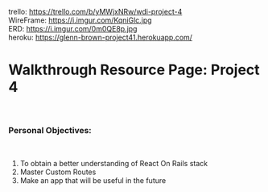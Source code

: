 trello: https://trello.com/b/yMWjxNRw/wdi-project-4<br />
WireFrame: https://i.imgur.com/KqniGlc.jpg <br />
ERD: https://i.imgur.com/0m0QE8p.jpg<br/>
heroku: https://glenn-brown-project41.herokuapp.com/<br/>


<h1>Walkthrough Resource Page: Project 4</h1><br />
<h3>Personal Objectives:</h3><br />
<ol>
<li>To obtain a better understanding of React On Rails stack</li>
<li>Master Custom Routes</li>
<li>Make an app that will be useful in the future</li>
</ol>
